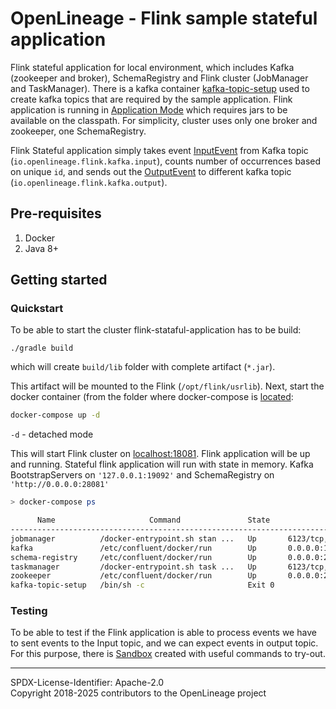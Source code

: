# OpenLineage - Flink sample stateful application

Flink stateful application for local environment, which includes Kafka (zookeeper and broker), SchemaRegistry and Flink cluster (JobManager and TaskManager).
There is a kafka container [kafka-topic-setup](src/docker/docker-compose.yml) used to create kafka topics that are required by the sample application.
Flink application is running in [Application Mode](https://nightlies.apache.org/flink/flink-docs-master/docs/deployment/overview/#deployment-modes) which requires jars to be available on the classpath.
For simplicity, cluster uses only one broker and zookeeper, one SchemaRegistry.

Flink Stateful application simply takes event [InputEvent](src/main/avro/io/openlineage/flink/avro/event/InputEvent.avsc) from Kafka topic (`io.openlineage.flink.kafka.input`), counts number of occurrences based on unique `id`, 
and sends out the [OutputEvent](src/main/avro/io/openlineage/flink/avro/event/OutputEvent.avsc) to different kafka topic (`io.openlineage.flink.kafka.output`).

## Pre-requisites

1. Docker
2. Java 8+

## Getting started

### Quickstart
To be able to start the cluster flink-stataful-application has to be build:
```
./gradle build
```
which will create `build/lib` folder with complete artifact (`*.jar`).

This artifact will be mounted to the Flink (`/opt/flink/usrlib`).
Next, start the docker container (from the folder where docker-compose is [located](src/docker/docker-compose.yml):
```bash
docker-compose up -d
```
`-d` - detached mode

This will start Flink cluster on [localhost:18081](http://localhost:18081/). Flink application will be up and running.
Stateful flink application will run with state in memory.
Kafka BootstrapServers on `'127.0.0.1:19092'` and SchemaRegistry on` 'http://0.0.0.0:28081'`

```bash
> docker-compose ps

      Name                     Command               State                      Ports
--------------------------------------------------------------------------------------------------------
jobmanager          /docker-entrypoint.sh stan ...   Up       6123/tcp, 0.0.0.0:18081->8081/tcp
kafka               /etc/confluent/docker/run        Up       0.0.0.0:19092->19092/tcp, 9092/tcp
schema-registry     /etc/confluent/docker/run        Up       0.0.0.0:28081->28081/tcp, 8081/tcp
taskmanager         /docker-entrypoint.sh task ...   Up       6123/tcp, 8081/tcp
zookeeper           /etc/confluent/docker/run        Up       0.0.0.0:2181->2181/tcp, 2888/tcp, 3888/tcp
kafka-topic-setup   /bin/sh -c                       Exit 0

```
### Testing

To be able to test if the Flink application is able to process events we have to sent events to the Input topic, and we can expect events in output topic.
For this purpose, there is [Sandbox](src/test/groovy/io/openlineage/sandbox/Sandbox.groovy) created with useful commands to try-out.

----
SPDX-License-Identifier: Apache-2.0\
Copyright 2018-2025 contributors to the OpenLineage project
